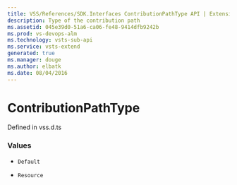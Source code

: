 ```yaml
---
title: VSS/References/SDK.Interfaces ContributionPathType API | Extensions for Visual Studio Team Services
description: Type of the contribution path
ms.assetid: 045e39d0-51a6-ca06-fe48-9414dfb9242b
ms.prod: vs-devops-alm
ms.technology: vsts-sub-api
ms.service: vsts-extend
generated: true
ms.manager: douge
ms.author: elbatk
ms.date: 08/04/2016
---
```


# ContributionPathType

Defined in vss.d.ts

### Values

* `Default` 

* `Resource` 

